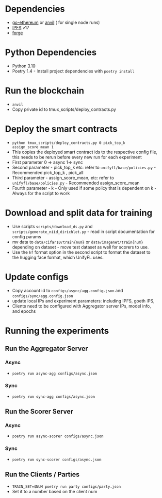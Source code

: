 # Dependencies
- [go-ethereum](https://geth.ethereum.org/) or [anvil](https://book.getfoundry.sh/anvil/) ( for single node runs)
- [IPFS](https://docs.ipfs.tech/install/command-line/#install-official-binary-distributions) v17 
- [forge](https://book.getfoundry.sh/forge/)

# Python Dependencies
- Python 3.10
- Poetry 1.4 - Install project dependencies with `poetry install`

# Run the blockchain
- `anvil`
- Copy private id to tmux_scripts/deploy_contracts.py
# Deploy the smart contracts
- `python tmux_scripts/deploy_contracts.py 0 pick_top_k assign_score_mean 1`
- This copies the deployed smart contract ids to the respective config file, this needs to be rerun before every new run for each experiment
- First parameter 0 => async 1=> sync
- Second parameter - pick_top_k etc: refer to `unifyfl/base/policies.py` - Recommended pick_top_k , pick_all
- Third parameter - assign_score_mean, etc: refer to `unifyfl/base/policies.py` - Recommended assign_score_mean
- Fourth parameter - k - Only used if some policy that is dependent on k - Always for the script to work


# Download and split data for training
- Use scripts `scripts/download_ds.py` and `scripts/generate_niid_dirichlet.py` - read in script documentation for config params
- mv data to `data/cifar10/train{num}` or `data/imagenet/train{num}` depending on dataset - move test dataset as well for scorers to use.
- Use the `hf` format option in the second script to format the dataset to the hugging face format, which UnifyFL uses.

# Update configs 
- Copy account id to `configs/async/agg.config.json` and `configs/sync/agg.config.json`
- update local IPs and experiment parameters: including IPFS, goeth IPS, 
- Clients need to be configured with Aggregator server IPs, model info, and epochs

# Running the experiments
## Run the Aggregator Server
### Async
- `poetry run async-agg configs/async.json`
### Sync
- `poetry run sync-agg configs/async.json`

## Run the Scorer Server
### Async
- `poetry run async-scorer configs/async.json`
### Sync
- `poetry run sync-scorer configs/async.json`

## Run the Clients / Parties
- `TRAIN_SET=$NUM poetry run party configs/party.json`
- Set it to a number based on the client num
